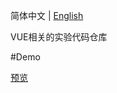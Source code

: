 简体中文 | [English](./README.md)

VUE相关的实验代码仓库

#Demo

[预览](https://jkanon.github.io/vue-experimental-demos)